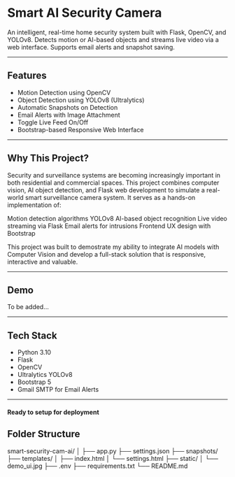 # Smart AI Security Camera

An intelligent, real-time home security system built with Flask, OpenCV, and YOLOv8. Detects motion or AI-based objects and streams live video via a web interface. Supports email alerts and snapshot saving.

---

##  Features

-  Motion Detection using OpenCV
-  Object Detection using YOLOv8 (Ultralytics)
-  Automatic Snapshots on Detection
-  Email Alerts with Image Attachment
-  Toggle Live Feed On/Off
-  Bootstrap-based Responsive Web Interface

---
## Why This Project?
Security and surveillance systems are becoming increasingly important in both residential and commercial spaces. This project combines computer vision, AI object detection, and Flask web development to simulate a real-world smart surveillance camera system. It serves as a hands-on implementation of:

Motion detection algorithms
YOLOv8 AI-based object recognition
Live video streaming via Flask
Email alerts for intrusions
Frontend UX design with Bootstrap

This project was built to demostrate my ability to integrate AI models with Computer Vision and develop a full-stack solution that is responsive, interactive and valuable.

---

## Demo
To be added...

---

##  Tech Stack

- Python 3.10  
- Flask  
- OpenCV  
- Ultralytics YOLOv8  
- Bootstrap 5  
- Gmail SMTP for Email Alerts  

---
#### Ready to setup for deployment 

##  Folder Structure
smart-security-cam-ai/
│
├── app.py
├── settings.json
├── snapshots/
├── templates/
│   ├── index.html
│   └── settings.html
├── static/
│   └── demo_ui.jpg
├── .env
├── requirements.txt
└── README.md




